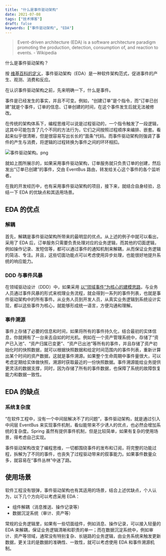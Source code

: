 ```yaml
---
title: "什么是事件驱动架构"
date: 2021-07-08
tags: ["技术博客"]
draft: false
keywords: ["事件驱动架构", "EDA"]
---
```


> Event-driven architecture (EDA) is a software architecture paradigm promoting the production, detection, consumption of, and reaction to events. - Wikipedia

什么是事件驱动架构？

按 [维基百科的定义](https://en.wikipedia.org/wiki/Event-driven_architecture)，事件驱动架构（EDA）是一种软件架构范式，促进事件的产生、观测、消费和反应。

在认识事件驱动架构之前，先来明确一下，什么是事件。

事件是已经发生的事实，并且不可变。例如，“创建订单”是个指令，而“订单已创建”就是个事件，订单的信息、订单创建的时间，在这个事件发生后就无法被修改。

在传统的架构体系下，编程思维可以说是过程驱动的，一个指令触发了一段逻辑，这其中可能包含了几个不同的方法行为，它们之间按照过程顺序来编排、嵌套。看起来似乎很清晰，但是很容易写出长长的“面条”代码。而事件驱动架构则强调了事件的产生与消费，将逻辑的过程转换为事件之间的环环相扣。

![事件驱动架构。png](https://p6-tt.byteimg.com/origin/pgc-image/dd1df964995a483e9956f4055bea21f4.png)

就如上图所展示的，如果采用事件驱动架构，订单服务就只负责订单的创建，然后发出“订单已创建”的事件，交由 EventBus 路由，转发给关心这个事件的各个监听者。

在我的开发经历中，也有采用事件驱动架构的项目，接下来，就结合自身经验，总结一下 EDA 的优缺点和其适用场景。

## EDA 的优点

### 解耦

首先，解耦是事件驱动架构所带来的最明显的优点。从上述的例子中就可以看出，采用了 EDA 后，订单服务只需要负责处理对应的业务逻辑，而其他的切面逻辑，例如操作记录、发短信等，都可以通过事件的通知机制来解耦，从而保证业务逻辑的简洁、专注。并且，这些切面功能点可以考虑使用异步处理，也能很好地提升系统的响应能力。

### DDD 与事件风暴

在领域驱动设计（DDD）中，如果采用 [以“领域事件”为核心的建模思路](http://zhangyi.xyz/event-storming-distill/)，与业务人员通过事件风暴的形式来梳理业务流程，就会得到一系列的事件列表，也就是事件驱动架构中的所有事件。从业务人员到开发人员，从真实业务逻辑到系统设计实现，都以这些事件为核心，就能够形成统一语言，方便沟通和理解。

### 事件溯源

事件上存储了必要的信息和时间，如果将所有的事件持久化，结合最初的实体信息，你就拥有了一台来去自如的时光机。例如在一个资产管理系统中，存储了“资产已入池”、“资产归属已变更”、“资产已出池”等所有的事件，并且存储了资产初始化时的快照数据，就可以根据快照数据和给定时间范围内的事件列表，重新计算出某个时间的资产数据，这就是事件溯源。如果整个生命周期中事件量很大，可以考虑定期给实体做快照，溯源时获取最近的一份快照数据。事件溯源能给业务提供更灵活的数据支撑，同时，因为存储了所有的事件数据，也保障了系统的故障恢复能力和数据一致性。

## EDA 的缺点

### 系统复杂度

“在软件工程中，没有一个中间层解决不了的问题”，事件驱动架构，就是通过引入中间层 EventBus 来实现事件机制，看似能带来不少诱人的优点，也必然会增加系统的复杂度。Spring 虽然有提供事件机制，但是比较简单，如果有复杂的使用场景，得考虑自己实现。

事件驱动架构改变了编程思维，一切都围绕事件的发布和订阅，将完整的功能过程，拆解为了不同的事件，也丧失了过程驱动带来的叙事能力。如果事件数量众多，就容易在“事件丛林”中迷了路。

## 使用场景

软件工程没有银弹，事件驱动架构也有其适用的场景，结合上述优缺点，个人认为，以下几个方向可以考虑采用 EDA：

- 组件解耦（消息推送、操作记录等）
- 数据沉淀系统（审计、资产等）

常规的业务逻辑里，如果有一些切面组件，例如消息、操作记录，可以接入轻量的 EDA 来解耦，保证业务逻辑清晰和职责的单一；而在数据沉淀系统中，例如审计、资产等领域，通常没有特别复杂、长链路的业务逻辑，由业务系统来触发更新数据，更关注的是数据的准确性、一致性，就可以考虑使用 EDA 和事件溯源机制。